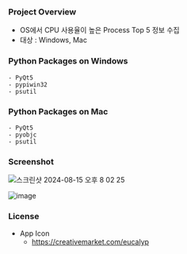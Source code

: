 ### Project Overview
- OS에서 CPU 사용율이 높은 Process Top 5 정보 수집
- 대상 : Windows, Mac 


### Python Packages on Windows
```
- PyQt5
- pypiwin32
- psutil
```



### Python Packages on Mac
```
- PyQt5
- pyobjc
- psutil
```


### Screenshot
![스크린샷 2024-08-15 오후 8 02 25](https://github.com/user-attachments/assets/80a4c330-50ef-4ad5-9038-3ca76788ecfd)


![image](https://github.com/user-attachments/assets/18307384-c9c7-4c2d-aced-36ca2570502b)


### License
- App Icon
  - https://creativemarket.com/eucalyp

